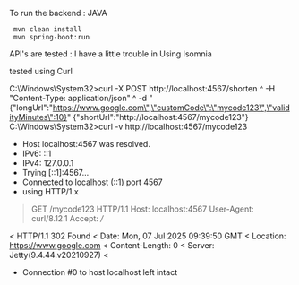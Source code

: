 To run the backend : JAVA 
 
     mvn clean install 
     mvn spring-boot:run

API's are tested :  I have a little trouble in Using Isomnia 

tested using Curl 

C:\Windows\System32>curl -X POST http://localhost:4567/shorten ^  -H "Content-Type: application/json" ^  -d "{\"longUrl\":\"https://www.google.com\",\"customCode\":\"mycode123\",\"validityMinutes\":10}"
{"shortUrl":"http://localhost:4567/mycode123"}
C:\Windows\System32>curl -v http://localhost:4567/mycode123
* Host localhost:4567 was resolved.
* IPv6: ::1
* IPv4: 127.0.0.1
*   Trying [::1]:4567...
* Connected to localhost (::1) port 4567
* using HTTP/1.x
> GET /mycode123 HTTP/1.1
> Host: localhost:4567
> User-Agent: curl/8.12.1
> Accept: */*
>
< HTTP/1.1 302 Found
< Date: Mon, 07 Jul 2025 09:39:50 GMT
< Location: https://www.google.com
< Content-Length: 0
< Server: Jetty(9.4.44.v20210927)
<
* Connection #0 to host localhost left intact


